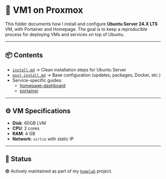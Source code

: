 # 🐧 VM1 on Proxmox

This folder documents how I install and configure **Ubuntu Server 24.X LTS** VM, with Portainer and Homepage. 
The goal is to keep a reproducible process for deploying VMs and services on top of Ubuntu.  

---

## 📦 Contents

- [`install.md`](./install.md) → Clean installation steps for Ubuntu Server  
- [`post-install.md`](./post-install.md) → Base configuration (updates, packages, Docker, etc.)  
- Service-specific guides:
  - [homepage-dashboard](https://github.com/raoulmoise/homelab/tree/main/containers/homepage-dashboard)
  - [portainer](https://github.com/raoulmoise/homelab/tree/main/containers/portainer)
  

---

## ⚙️ VM Specifications

- **Disk**: 60GB LVM 
- **CPU**: 2 cores  
- **RAM**: 4 GB
- **Network**: `virtio` with static IP   

---

## 🚧 Status

🟢 Actively maintained as part of my [`homelab`](https://github.com/raoulmoise/homelab) project.
